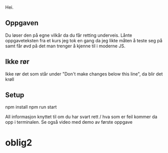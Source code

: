 Hei.

## Oppgaven

Du løser den på egne vilkår da du får retting underveis.
Lånte oppgaveteksten fra et kurs jeg tok en gang da jeg likte måten å teste seg på samt får øvd på det man
trenger å kjenne til i moderne JS.

## Ikke rør

Ikke rør det som står under "Don't make changes below this line", da blir det krøll

## Setup

npm install
npm run start

All informasjon knyttet til om du har svart rett / hva som er feil kommer da opp i terminalen. Se også video med demo av første oppgave
# oblig2
